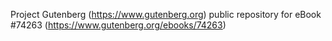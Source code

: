 Project Gutenberg (https://www.gutenberg.org) public repository for eBook #74263 (https://www.gutenberg.org/ebooks/74263)

